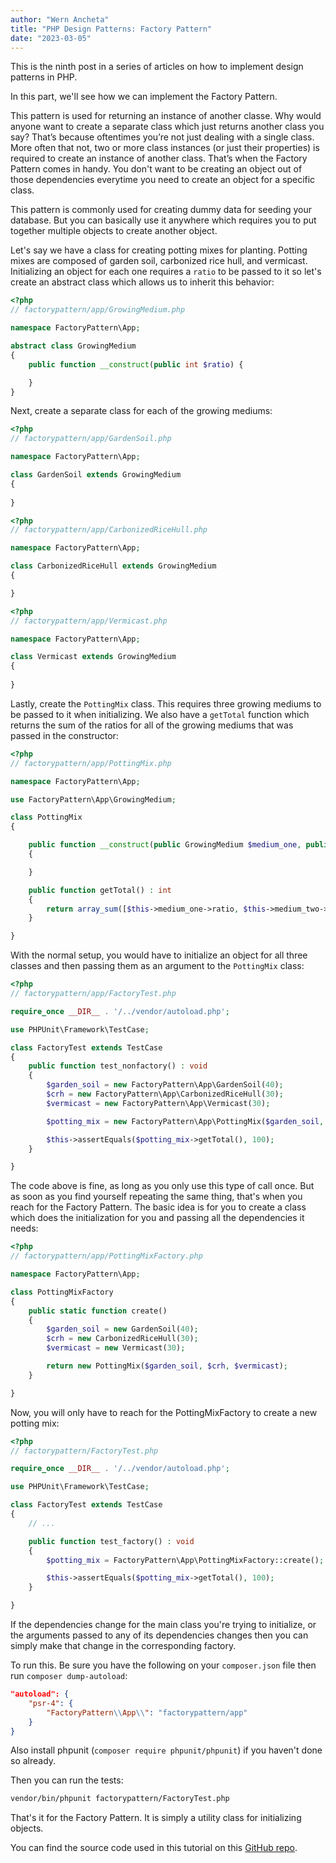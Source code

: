 ```yaml
---
author: "Wern Ancheta"
title: "PHP Design Patterns: Factory Pattern"
date: "2023-03-05"
---
```


This is the ninth post in a series of articles on how to implement design patterns in PHP.

In this part, we'll see how we can implement the Factory Pattern.

This pattern is used for returning an instance of another classe. Why would anyone want to create a separate class which just returns another class you say? That’s because oftentimes you’re not just dealing with a single class. More often that not, two or more class instances (or just their properties) is required to create an instance of another class. That’s when the Factory Pattern comes in handy. You don't want to be creating an object out of those dependencies everytime you need to create an object for a specific class.

This pattern is commonly used for creating dummy data for seeding your database. But you can basically use it anywhere which requires you to put together multiple objects to create another object.

Let's say we have a class for creating potting mixes for planting. Potting mixes are composed of garden soil, carbonized rice hull, and vermicast. Initializing an object for each one requires a `ratio` to be passed to it so let's create an abstract class which allows us to inherit this behavior:

```php
<?php 
// factorypattern/app/GrowingMedium.php

namespace FactoryPattern\App;

abstract class GrowingMedium
{
    public function __construct(public int $ratio) {

    }
} 
```

Next, create a separate class for each of the growing mediums:


```php
<?php 
// factorypattern/app/GardenSoil.php

namespace FactoryPattern\App;

class GardenSoil extends GrowingMedium 
{
    
} 
```

```php
<?php 
// factorypattern/app/CarbonizedRiceHull.php

namespace FactoryPattern\App;

class CarbonizedRiceHull extends GrowingMedium 
{

} 
```


```php
<?php 
// factorypattern/app/Vermicast.php

namespace FactoryPattern\App;

class Vermicast extends GrowingMedium 
{
 
}
```

Lastly, create the `PottingMix` class. This requires three growing mediums to be passed to it when initializing. We also have a `getTotal` function which returns the sum of the ratios for all of the growing mediums that was passed in the constructor:

```php
<?php 
// factorypattern/app/PottingMix.php

namespace FactoryPattern\App;

use FactoryPattern\App\GrowingMedium;

class PottingMix 
{

    public function __construct(public GrowingMedium $medium_one, public GrowingMedium $medium_two, public GrowingMedium $medium_three)
    {

    }

    public function getTotal() : int
    {
        return array_sum([$this->medium_one->ratio, $this->medium_two->ratio, $this->medium_three->ratio]);
    }

} 
```

With the normal setup, you would have to initialize an object for all three classes and then passing them as an argument to the `PottingMix` class:


```php
<?php 
// factorypattern/app/FactoryTest.php

require_once __DIR__ . '/../vendor/autoload.php';

use PHPUnit\Framework\TestCase;

class FactoryTest extends TestCase
{
    public function test_nonfactory() : void
    {
        $garden_soil = new FactoryPattern\App\GardenSoil(40);
        $crh = new FactoryPattern\App\CarbonizedRiceHull(30);
        $vermicast = new FactoryPattern\App\Vermicast(30);

        $potting_mix = new FactoryPattern\App\PottingMix($garden_soil, $crh, $vermicast);

        $this->assertEquals($potting_mix->getTotal(), 100);
    }

}
```

The code above is fine, as long as you only use this type of call once. But as soon as you find yourself repeating the same thing, that's when you reach for the Factory Pattern. The basic idea is for you to create a class which does the initialization for you and passing all the dependencies it needs:


```php
<?php 
// factorypattern/app/PottingMixFactory.php

namespace FactoryPattern\App;

class PottingMixFactory 
{
    public static function create()
    {
        $garden_soil = new GardenSoil(40);
        $crh = new CarbonizedRiceHull(30);
        $vermicast = new Vermicast(30);

        return new PottingMix($garden_soil, $crh, $vermicast);
    }

}
```

Now, you will only have to reach for the PottingMixFactory to create a new potting mix:


```php 
<?php 
// factorypattern/FactoryTest.php

require_once __DIR__ . '/../vendor/autoload.php';

use PHPUnit\Framework\TestCase;

class FactoryTest extends TestCase
{
    // ...

    public function test_factory() : void
    {
        $potting_mix = FactoryPattern\App\PottingMixFactory::create();

        $this->assertEquals($potting_mix->getTotal(), 100);
    }

}
```

If the dependencies change for the main class you're trying to initialize, or the arguments passed to any of its dependencies changes then you can simply make that change in the corresponding factory.


To run this. Be sure you have the following on your `composer.json` file then run `composer dump-autoload`:

```json
"autoload": {
    "psr-4": {
        "FactoryPattern\\App\\": "factorypattern/app"
    }
}
```

Also install phpunit (`composer require phpunit/phpunit`) if you haven't done so already.

Then you can run the tests:

```bash
vendor/bin/phpunit factorypattern/FactoryTest.php
```

That's it for the Factory Pattern. It is simply a utility class for initializing objects.

You can find the source code used in this tutorial on this [GitHub repo](https://github.com/anchetaWern/php-design-patterns).